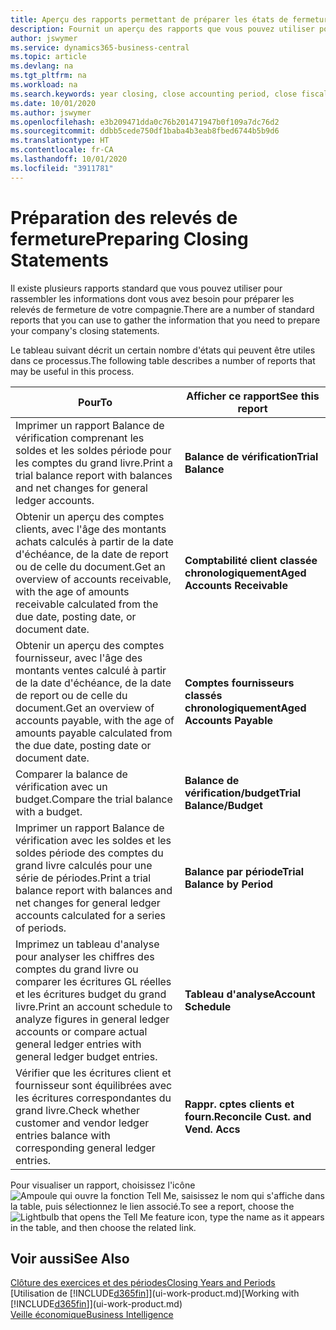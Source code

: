 ```yaml
---
title: Aperçu des rapports permettant de préparer les états de fermeture | Microsoft Docs
description: Fournit un aperçu des rapports que vous pouvez utiliser pour rassembler des informations pour préparer les états de fermeture de votre compagnie à la fin de l'exercice financier.
author: jswymer
ms.service: dynamics365-business-central
ms.topic: article
ms.devlang: na
ms.tgt_pltfrm: na
ms.workload: na
ms.search.keywords: year closing, close accounting period, close fiscal year, aging, creditor payments, vendor payments, assets, liabilities, equity, analysis, reporting, financial report, business intelligence, BI, Power Bi, KPI
ms.date: 10/01/2020
ms.author: jswymer
ms.openlocfilehash: e3b209471dda0c76b201471947b0f109a7dc76d2
ms.sourcegitcommit: ddbb5cede750df1baba4b3eab8fbed6744b5b9d6
ms.translationtype: HT
ms.contentlocale: fr-CA
ms.lasthandoff: 10/01/2020
ms.locfileid: "3911781"
---
```

# <a name="preparing-closing-statements"></a><span data-ttu-id="135c8-103">Préparation des relevés de fermeture</span><span class="sxs-lookup"><span data-stu-id="135c8-103">Preparing Closing Statements</span></span>
<span data-ttu-id="135c8-104">Il existe plusieurs rapports standard que vous pouvez utiliser pour rassembler les informations dont vous avez besoin pour préparer les relevés de fermeture de votre compagnie.</span><span class="sxs-lookup"><span data-stu-id="135c8-104">There are a number of standard reports that you can use to gather the information that you need to prepare your company's closing statements.</span></span>

<span data-ttu-id="135c8-105">Le tableau suivant décrit un certain nombre d'états qui peuvent être utiles dans ce processus.</span><span class="sxs-lookup"><span data-stu-id="135c8-105">The following table describes a number of reports that may be useful in this process.</span></span>  

| <span data-ttu-id="135c8-106">Pour</span><span class="sxs-lookup"><span data-stu-id="135c8-106">To</span></span> | <span data-ttu-id="135c8-107">Afficher ce rapport</span><span class="sxs-lookup"><span data-stu-id="135c8-107">See this report</span></span> |
| --- | --- |
| <span data-ttu-id="135c8-108">Imprimer un rapport Balance de vérification comprenant les soldes et les soldes période pour les comptes du grand livre.</span><span class="sxs-lookup"><span data-stu-id="135c8-108">Print a trial balance report with balances and net changes for general ledger accounts.</span></span> |<span data-ttu-id="135c8-109">**Balance de vérification**</span><span class="sxs-lookup"><span data-stu-id="135c8-109">**Trial Balance**</span></span> |
| <span data-ttu-id="135c8-110">Obtenir un aperçu des comptes clients, avec l'âge des montants achats calculés à partir de la date d'échéance, de la date de report ou de celle du document.</span><span class="sxs-lookup"><span data-stu-id="135c8-110">Get an overview of accounts receivable, with the age of amounts receivable calculated from the due date, posting date, or document date.</span></span> |<span data-ttu-id="135c8-111">**Comptabilité client classée chronologiquement**</span><span class="sxs-lookup"><span data-stu-id="135c8-111">**Aged Accounts Receivable**</span></span> |
| <span data-ttu-id="135c8-112">Obtenir un aperçu des comptes fournisseur, avec l'âge des montants ventes calculé à partir de la date d'échéance, de la date de report ou de celle du document.</span><span class="sxs-lookup"><span data-stu-id="135c8-112">Get an overview of accounts payable, with the age of amounts payable calculated from the due date, posting date or document date.</span></span> |<span data-ttu-id="135c8-113">**Comptes fournisseurs classés chronologiquement**</span><span class="sxs-lookup"><span data-stu-id="135c8-113">**Aged Accounts Payable**</span></span> |
| <span data-ttu-id="135c8-114">Comparer la balance de vérification avec un budget.</span><span class="sxs-lookup"><span data-stu-id="135c8-114">Compare the trial balance with a budget.</span></span> |<span data-ttu-id="135c8-115">**Balance de vérification/budget**</span><span class="sxs-lookup"><span data-stu-id="135c8-115">**Trial Balance/Budget**</span></span> |
| <span data-ttu-id="135c8-116">Imprimer un rapport Balance de vérification avec les soldes et les soldes période des comptes du grand livre calculés pour une série de périodes.</span><span class="sxs-lookup"><span data-stu-id="135c8-116">Print a trial balance report with balances and net changes for general ledger accounts calculated for a series of periods.</span></span> |<span data-ttu-id="135c8-117">**Balance par période**</span><span class="sxs-lookup"><span data-stu-id="135c8-117">**Trial Balance by Period**</span></span> |
| <span data-ttu-id="135c8-118">Imprimez un tableau d'analyse pour analyser les chiffres des comptes du grand livre ou comparer les écritures GL réelles et les écritures budget du grand livre.</span><span class="sxs-lookup"><span data-stu-id="135c8-118">Print an account schedule to analyze figures in general ledger accounts or compare actual general ledger entries with general ledger budget entries.</span></span> |<span data-ttu-id="135c8-119">**Tableau d'analyse**</span><span class="sxs-lookup"><span data-stu-id="135c8-119">**Account Schedule**</span></span> |
| <span data-ttu-id="135c8-120">Vérifier que les écritures client et fournisseur sont équilibrées avec les écritures correspondantes du grand livre.</span><span class="sxs-lookup"><span data-stu-id="135c8-120">Check whether customer and vendor ledger entries balance with corresponding general ledger entries.</span></span> |<span data-ttu-id="135c8-121">**Rappr. cptes clients et fourn.**</span><span class="sxs-lookup"><span data-stu-id="135c8-121">**Reconcile Cust. and Vend. Accs**</span></span> |

<span data-ttu-id="135c8-122">Pour visualiser un rapport, choisissez l'icône ![Ampoule qui ouvre la fonction Tell Me](media/ui-search/search_small.png "Dites-moi ce que vous voulez faire"), saisissez le nom qui s'affiche dans la table, puis sélectionnez le lien associé.</span><span class="sxs-lookup"><span data-stu-id="135c8-122">To see a report, choose the ![Lightbulb that opens the Tell Me feature](media/ui-search/search_small.png "Tell me what you want to do") icon, type the name as it appears in the table, and then choose the related link.</span></span>

## <a name="see-also"></a><span data-ttu-id="135c8-123">Voir aussi</span><span class="sxs-lookup"><span data-stu-id="135c8-123">See Also</span></span>
[<span data-ttu-id="135c8-124">Clôture des exercices et des périodes</span><span class="sxs-lookup"><span data-stu-id="135c8-124">Closing Years and Periods</span></span>](year-close-years-periods.md)  
<span data-ttu-id="135c8-125">[Utilisation de [!INCLUDE[d365fin](includes/d365fin_md.md)]](ui-work-product.md)</span><span class="sxs-lookup"><span data-stu-id="135c8-125">[Working with [!INCLUDE[d365fin](includes/d365fin_md.md)]](ui-work-product.md)</span></span>  
[<span data-ttu-id="135c8-126">Veille économique</span><span class="sxs-lookup"><span data-stu-id="135c8-126">Business Intelligence</span></span>](bi.md)

